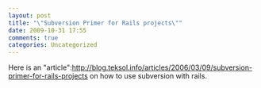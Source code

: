 ```yaml
---
layout: post
title: "\"Subversion Primer for Rails projects\""
date: 2009-10-31 17:55
comments: true
categories: Uncategorized
---
```

Here is an "article":http://blog.teksol.info/articles/2006/03/09/subversion-primer-for-rails-projects
on how to use subversion with rails.
